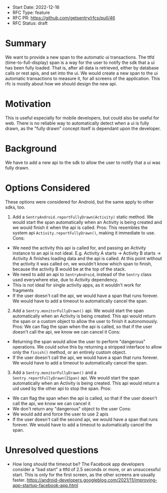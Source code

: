 - Start Date: 2022-12-16
- RFC Type: feature
- RFC PR: https://github.com/getsentry/rfcs/pull/46
- RFC Status: draft

# Summary

We want to provide a new span to the automatic ui transactions.
The ttfd (time-to-full-display) span is a way for the user to notify the sdk that a ui has been fully loaded.
That is, after all data is retrieved, either by database calls or rest apis, and set into the ui.
We would create a new span to the ui automatic transactions to measure it, for all screens of the application.
This rfc is mostly about how we should design the new api.

# Motivation

This is useful especially for mobile developers, but could also be useful for web.
There is no reliable way to automatically detect when a ui is fully drawn, as the "fully drawn" concept itself is dependant upon the developer.

# Background

We have to add a new api to the sdk to allow the user to notify that a ui was fully drawn.

# Options Considered

These options were considered for Android, but the same apply to other sdks, too.
1) Add a `SentryAndroid.reportFullyDrawn(Activity)` static method. We would start the span automatically when an Activity is being created and we would finish it when the api is called.
Pros: This resembles the system api `Activity.reportFullyDrawn()`, making it immediate to use.
Cons:
 - We need the activity this api is called for, and passing an Activity instance to an api is not ideal.
E.g. Activity A starts -> Activity B starts -> Activity A finishes loading data and the api is called.
At this point without the activity it was called on, we wouldn't know which span to finish, because the activity B would be at the top of the stack.
 - We need to add an api to `SentryAndroid`, instead of the `Sentry` class used everywhere else, due to Activity dependency.
 - This is not ideal for single activity apps, as it wouldn't work for fragments
 - If the user doesn't call the api, we would have a span that runs forever. We would have to add a timeout to automatically cancel the span.
2) Add a `Sentry.monitorFullyDrawn()` api. We would start the span automatically when an Activity is being created. 
This api would return the span or a custom object to allow the user to finish it autonomously.
Pros: We can flag the span when the api is called, so that if the user doesn't call the api, we know we can cancel it
Cons: 
- Returning the span would allow the user to perform "dangerous" operations. We could solve this by returning a stripped interface to allow only the `finish()` method, or an entirely custom object.
- If the user doesn't call the api, we would have a span that runs forever. We would have to add a timeout to automatically cancel the span. 
3) Add a `Sentry.monitorFullyDrawn()` and a `Sentry.reportFullyDrawn(ISpan)` api. We would start the span automatically when an Activity is being created. 
This api would return a uid used by the other api to stop the span.
Pros: 
- We can flag the span when the api is called, so that if the user doesn't call the api, we know we can cancel it
- We don't return any "dangerous" object to the user
Cons: 
- We would add and force the user to use 2 apis
- If the user doesn't call the second api, we would have a span that runs forever. We would have to add a timeout to automatically cancel the span.

# Unresolved questions

- How long should the timeout be? The Facebook app developers consider a "bad start" a ttfd of 2.5 seconds or more, or an unsuccessful start. 
This is only for the first screen, as the other screens are usually faster.
https://android-developers.googleblog.com/2021/11/improving-app-startup-facebook-app.html

